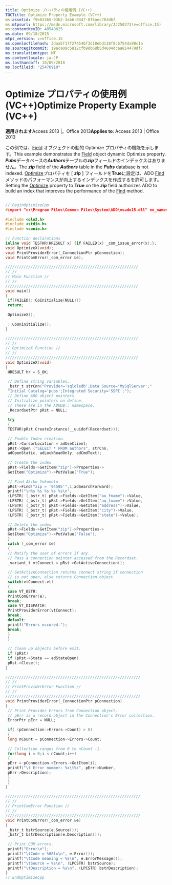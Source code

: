 ```yaml
---
title: Optimize プロパティの使用例 (VC++)
TOCTitle: Optimize Property Example (VC++)
ms:assetid: f9e83365-93b2-3eb6-0347-8f8aec703d6f
ms:mtpsurl: https://msdn.microsoft.com/library/JJ250273(v=office.15)
ms:contentKeyID: 48548825
ms.date: 09/18/2015
mtps_version: v=office.15
ms.openlocfilehash: 3daa5f17f274546f3d18ebd118f8c6754da98c1a
ms.sourcegitcommit: 19aca09c5812cfb98b68b5d4604dcaa814479df7
ms.translationtype: MT
ms.contentlocale: ja-JP
ms.lasthandoff: 10/09/2018
ms.locfileid: "25476910"
---
```

# <a name="optimize-property-example-vc"></a><span data-ttu-id="bac38-102">Optimize プロパティの使用例 (VC++)</span><span class="sxs-lookup"><span data-stu-id="bac38-102">Optimize Property Example (VC++)</span></span>


<span data-ttu-id="bac38-103">**適用されます**Access 2013 |。Office 2013</span><span class="sxs-lookup"><span data-stu-id="bac38-103">**Applies to**: Access 2013 | Office 2013</span></span>

<span data-ttu-id="bac38-104">この例では、[Field](field-object-ado.md) オブジェクトの動的 Optimize プロパティの機能を示します。</span><span class="sxs-lookup"><span data-stu-id="bac38-104">This example demonstrates the [Field](field-object-ado.md) object dynamic Optimize property.</span></span> <span data-ttu-id="bac38-105">***Pubs***データベースの***Authors***テーブルの***zip***フィールドのインデックスはありません。</span><span class="sxs-lookup"><span data-stu-id="bac38-105">The ***zip*** field of the ***Authors*** table in the ***Pubs*** database is not indexed.</span></span> <span data-ttu-id="bac38-106">[Optimize](optimize-property-dynamic-ado.md)プロパティを [ ***zip*** ] フィールドを**True**に設定は、ADO [Find](find-method-ado.md)メソッドのパフォーマンスが向上するインデックスを作成するを許可します。</span><span class="sxs-lookup"><span data-stu-id="bac38-106">Setting the [Optimize](optimize-property-dynamic-ado.md) property to **True** on the ***zip*** field authorizes ADO to build an index that improves the performance of the [Find](find-method-ado.md) method.</span></span>

```cpp 
 
// BeginOptimizeCpp 
#import "c:\Program Files\Common Files\System\ADO\msado15.dll" no_namespace rename("EOF", "EndOfFile") 
 
#include <ole2.h> 
#include <stdio.h> 
#include <conio.h> 
 
// Function declarations 
inline void TESTHR(HRESULT x) {if FAILED(x) _com_issue_error(x);}; 
void OptimizeX(void); 
void PrintProviderError(_ConnectionPtr pConnection); 
void PrintComError(_com_error &e); 
 
////////////////////////////////////////////////////////// 
// // 
// Main Function // 
// // 
////////////////////////////////////////////////////////// 
void main() 
{ 
 if(FAILED(::CoInitialize(NULL))) 
 return; 
 
 OptimizeX(); 
 
 ::CoUninitialize(); 
} 
 
////////////////////////////////////////////////////////// 
// // 
// OptimizeX Function // 
// // 
////////////////////////////////////////////////////////// 
void OptimizeX(void) 
{ 
 HRESULT hr = S_OK; 
 
 // Define string variables. 
 _bstr_t strCnn("Provider='sqloledb';Data Source='MySqlServer';" 
 "Initial Catalog='pubs';Integrated Security='SSPI';"); 
 // Define ADO object pointers. 
 // Initialize pointers on define. 
 // These are in the ADODB:: namespace. 
 _RecordsetPtr pRst = NULL; 
 
 try 
 { 
 TESTHR(pRst.CreateInstance(__uuidof(Recordset))); 
 
 // Enable Index creation. 
 pRst->CursorLocation = adUseClient; 
 pRst->Open ("SELECT * FROM authors", strCnn, 
 adOpenStatic, adLockReadOnly, adCmdText); 
 
 // Create the index 
 pRst->Fields->GetItem("zip")->Properties-> 
 GetItem("Optimize")->PutValue("True"); 
 
 // Find Akiko Yokomoto 
 pRst->Find("zip = '94595'",1,adSearchForward); 
 printf("\n%s %s %s %s %s\n", 
 (LPSTR) (_bstr_t) pRst->Fields->GetItem("au_fname")->Value, 
 (LPSTR) (_bstr_t) pRst->Fields->GetItem("au_lname")->Value, 
 (LPSTR) (_bstr_t) pRst->Fields->GetItem("address")->Value, 
 (LPSTR) (_bstr_t) pRst->Fields->GetItem("city")->Value, 
 (LPSTR) (_bstr_t) pRst->Fields->GetItem("state")->Value); 
 
 // Delete the index 
 pRst->Fields->GetItem("zip")->Properties-> 
 GetItem("Optimize")->PutValue("False"); 
 } 
 catch (_com_error &e) 
 { 
 // Notify the user of errors if any. 
 // Pass a connection pointer accessed from the Recordset. 
 _variant_t vtConnect = pRst->GetActiveConnection(); 
 
 // GetActiveConnection returns connect string if connection 
 // is not open, else returns Connection object. 
 switch(vtConnect.vt) 
 { 
 case VT_BSTR: 
 PrintComError(e); 
 break; 
 case VT_DISPATCH: 
 PrintProviderError(vtConnect); 
 break; 
 default: 
 printf("Errors occured."); 
 break; 
 } 
 } 
 
 // Clean up objects before exit. 
 if (pRst) 
 if (pRst->State == adStateOpen) 
 pRst->Close(); 
} 
 
/////////////////////////////////////////////////////////// 
// // 
// PrintProviderError Function // 
// // 
/////////////////////////////////////////////////////////// 
void PrintProviderError(_ConnectionPtr pConnection) 
{ 
 // Print Provider Errors from Connection object. 
 // pErr is a record object in the Connection's Error collection. 
 ErrorPtr pErr = NULL; 
 
 if( (pConnection->Errors->Count) > 0) 
 { 
 long nCount = pConnection->Errors->Count; 
 
 // Collection ranges from 0 to nCount -1. 
 for(long i = 0;i < nCount;i++) 
 { 
 pErr = pConnection->Errors->GetItem(i); 
 printf("\t Error number: %x\t%s", pErr->Number, 
 pErr->Description); 
 } 
 } 
} 
 
/////////////////////////////////////////////////////////// 
// // 
// PrintComError Function // 
// // 
/////////////////////////////////////////////////////////// 
void PrintComError(_com_error &e) 
{ 
 _bstr_t bstrSource(e.Source()); 
 _bstr_t bstrDescription(e.Description()); 
 
 // Print COM errors. 
 printf("Error\n"); 
 printf("\tCode = %08lx\n", e.Error()); 
 printf("\tCode meaning = %s\n", e.ErrorMessage()); 
 printf("\tSource = %s\n", (LPCSTR) bstrSource); 
 printf("\tDescription = %s\n", (LPCSTR) bstrDescription); 
} 
// EndOptimizeCpp 
```


